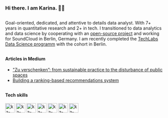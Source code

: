 ### Hi there. I am Karina. :woman_technologist:
##
Goal-oriented, dedicated, and attentive to details data analyst. With 7+ years in quantitative research and 2+ in tech. I transitioned to data analytics and data science by cooperating with an [open-source project](https://github.com/scalability4all/voice-enabled-chatbot) and working for SoundCloud in Berlin, Germany. I am recently completed the [TechLabs Data Science programm](https://techlabs.org/dataScience/) with the cohort in Berlin. 

##
#### Articles in Medium

- ["Zu verschenken”: from sustainable practice to the disturbance of public spaces](https://medium.com/p/a090b5095db8)
- [Building a ranking-based recommendations system](https://medium.com/p/e3adeb2c00f7)

##
#### Tech skills
<div>
  <img align="center" alt="ka-postgre" height="30 width="40" src="https://cdn.jsdelivr.net/gh/devicons/devicon/icons/postgresql/postgresql-original.svg" />
  <img align="center" alt="ka-mysql" height="30 width="40"  src="https://cdn.jsdelivr.net/gh/devicons/devicon/icons/mysql/mysql-plain.svg" />
  <img align="center" alt="ka-python" height="30 width="40" src="https://cdn.jsdelivr.net/gh/devicons/devicon/icons/python/python-original.svg" />
  <img  align="center" alt="ka-jupyter" height="30 width="40" src="https://cdn.jsdelivr.net/gh/devicons/devicon/icons/jupyter/jupyter-original.svg" />
  <img align="center" alt="ka-pandas" height="30 width="40"  src="https://cdn.jsdelivr.net/gh/devicons/devicon/icons/pandas/pandas-original.svg" />
  <img align="center" alt="ka-numpy" height="30 width="40"  src="https://cdn.jsdelivr.net/gh/devicons/devicon/icons/numpy/numpy-original.svg" />
  <img  align="center" alt="ka-googlecloud" height="30 width="40"  src="https://cdn.jsdelivr.net/gh/devicons/devicon/icons/googlecloud/googlecloud-original.svg" />
</div>
